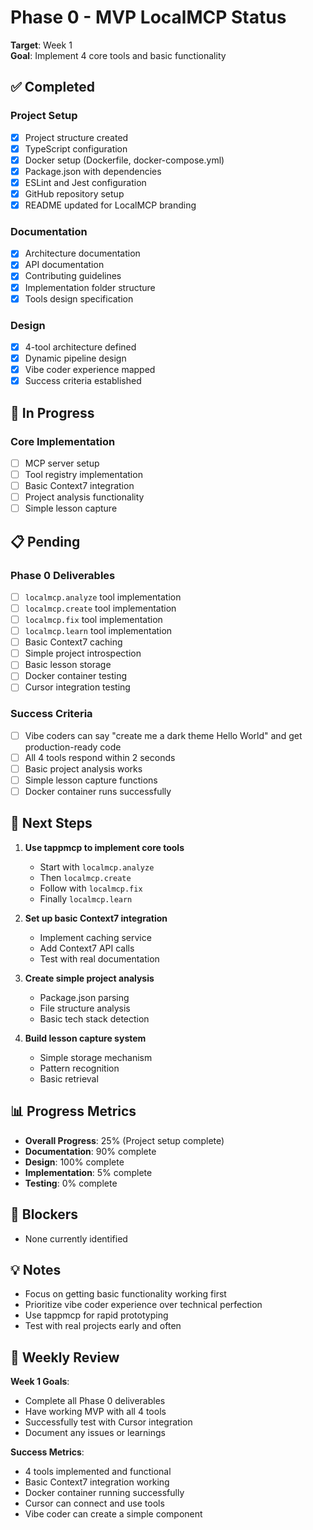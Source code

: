 # Phase 0 - MVP LocalMCP Status

**Target**: Week 1  
**Goal**: Implement 4 core tools and basic functionality

## ✅ Completed

### Project Setup
- [x] Project structure created
- [x] TypeScript configuration
- [x] Docker setup (Dockerfile, docker-compose.yml)
- [x] Package.json with dependencies
- [x] ESLint and Jest configuration
- [x] GitHub repository setup
- [x] README updated for LocalMCP branding

### Documentation
- [x] Architecture documentation
- [x] API documentation
- [x] Contributing guidelines
- [x] Implementation folder structure
- [x] Tools design specification

### Design
- [x] 4-tool architecture defined
- [x] Dynamic pipeline design
- [x] Vibe coder experience mapped
- [x] Success criteria established

## 🚧 In Progress

### Core Implementation
- [ ] MCP server setup
- [ ] Tool registry implementation
- [ ] Basic Context7 integration
- [ ] Project analysis functionality
- [ ] Simple lesson capture

## 📋 Pending

### Phase 0 Deliverables
- [ ] `localmcp.analyze` tool implementation
- [ ] `localmcp.create` tool implementation  
- [ ] `localmcp.fix` tool implementation
- [ ] `localmcp.learn` tool implementation
- [ ] Basic Context7 caching
- [ ] Simple project introspection
- [ ] Basic lesson storage
- [ ] Docker container testing
- [ ] Cursor integration testing

### Success Criteria
- [ ] Vibe coders can say "create me a dark theme Hello World" and get production-ready code
- [ ] All 4 tools respond within 2 seconds
- [ ] Basic project analysis works
- [ ] Simple lesson capture functions
- [ ] Docker container runs successfully

## 🎯 Next Steps

1. **Use tappmcp to implement core tools**
   - Start with `localmcp.analyze`
   - Then `localmcp.create`
   - Follow with `localmcp.fix`
   - Finally `localmcp.learn`

2. **Set up basic Context7 integration**
   - Implement caching service
   - Add Context7 API calls
   - Test with real documentation

3. **Create simple project analysis**
   - Package.json parsing
   - File structure analysis
   - Basic tech stack detection

4. **Build lesson capture system**
   - Simple storage mechanism
   - Pattern recognition
   - Basic retrieval

## 📊 Progress Metrics

- **Overall Progress**: 25% (Project setup complete)
- **Documentation**: 90% complete
- **Design**: 100% complete
- **Implementation**: 5% complete
- **Testing**: 0% complete

## 🚨 Blockers

- None currently identified

## 💡 Notes

- Focus on getting basic functionality working first
- Prioritize vibe coder experience over technical perfection
- Use tappmcp for rapid prototyping
- Test with real projects early and often

## 🔄 Weekly Review

**Week 1 Goals**:
- Complete all Phase 0 deliverables
- Have working MVP with all 4 tools
- Successfully test with Cursor integration
- Document any issues or learnings

**Success Metrics**:
- 4 tools implemented and functional
- Basic Context7 integration working
- Docker container running successfully
- Cursor can connect and use tools
- Vibe coder can create a simple component
